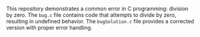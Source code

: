 This repository demonstrates a common error in C programming: division by zero. The `bug.c` file contains code that attempts to divide by zero, resulting in undefined behavior. The `bugSolution.c` file provides a corrected version with proper error handling.